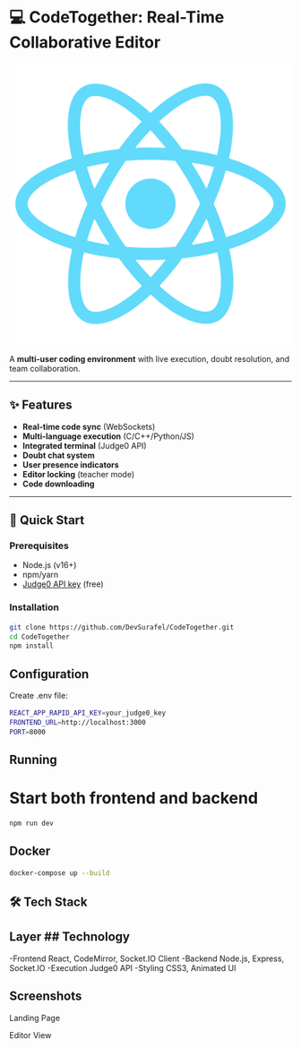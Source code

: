 # 💻 CodeTogether: Real-Time Collaborative Editor

![CodeTogether Logo](public/logo512.png)

A **multi-user coding environment** with live execution, doubt resolution, and team collaboration.

---

## ✨ Features

- **Real-time code sync** (WebSockets)
- **Multi-language execution** (C/C++/Python/JS)
- **Integrated terminal** (Judge0 API)
- **Doubt chat system**
- **User presence indicators**
- **Editor locking** (teacher mode)
- **Code downloading**

---

## 🚀 Quick Start

### Prerequisites
- Node.js (v16+)
- npm/yarn
- [Judge0 API key](https://rapidapi.com/judge0-official/api/judge0-ce/) (free)

### Installation
```bash
git clone https://github.com/DevSurafel/CodeTogether.git
cd CodeTogether
npm install
```

## Configuration  
Create .env file:  
```bash
REACT_APP_RAPID_API_KEY=your_judge0_key
FRONTEND_URL=http://localhost:3000
PORT=8000
```
## Running  
# Start both frontend and backend
```bash
npm run dev
```

## Docker  
```bash
docker-compose up --build
```

## 🛠 Tech Stack    
## Layer                	## Technology

-Frontend	              React, CodeMirror, Socket.IO Client
-Backend	              Node.js, Express, Socket.IO
-Execution	            Judge0 API
-Styling	              CSS3, Animated UI  

## Screenshots  
Landing Page

Editor View
